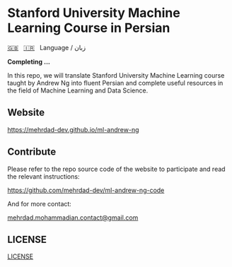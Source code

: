 # Stanford University Machine Learning Course in Persian

[🇬🇧](https://github.com/mehrdad-dev/ml-andrew-ng/blob/master/README-EN.md) &nbsp;
[🇮🇷](https://github.com/mehrdad-dev/ml-andrew-ng/blob/master/README.md)  &nbsp;
 Language / زبان

**Completing ...**

In this repo, we will translate Stanford University Machine Learning course taught by Andrew Ng into fluent Persian and complete useful resources in the field of Machine Learning and Data Science.

## Website
https://mehrdad-dev.github.io/ml-andrew-ng


## Contribute

Please refer to the repo source code of the website to participate and read the relevant instructions:

https://github.com/mehrdad-dev/ml-andrew-ng-code

And for more contact:

[mehrdad.mohammadian.contact@gmail.com](mailto:mehrdad.mohammadian.contact@gmail.com)

## LICENSE
[LICENSE](https://github.com/mehrdad-dev/ml-andrew-ng/blob/master/LICENSE)